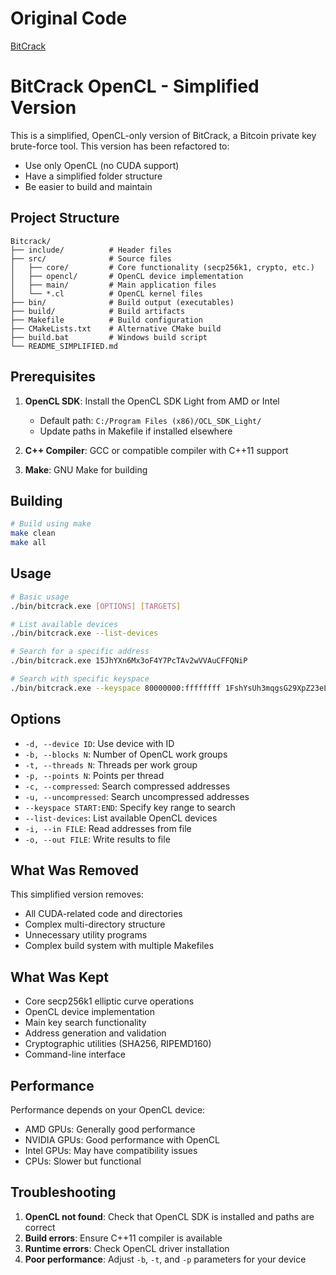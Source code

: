 # Original Code
[BitCrack](https://github.com/brichard19/BitCrack/tree/master)

# BitCrack OpenCL - Simplified Version

This is a simplified, OpenCL-only version of BitCrack, a Bitcoin private key brute-force tool. This version has been refactored to:

- Use only OpenCL (no CUDA support)
- Have a simplified folder structure
- Be easier to build and maintain

## Project Structure

```
Bitcrack/
├── include/          # Header files
├── src/              # Source files
│   ├── core/         # Core functionality (secp256k1, crypto, etc.)
│   ├── opencl/       # OpenCL device implementation
│   ├── main/         # Main application files
│   └── *.cl          # OpenCL kernel files
├── bin/              # Build output (executables)
├── build/            # Build artifacts
├── Makefile          # Build configuration
├── CMakeLists.txt    # Alternative CMake build
├── build.bat         # Windows build script
└── README_SIMPLIFIED.md
```

## Prerequisites

1. **OpenCL SDK**: Install the OpenCL SDK Light from AMD or Intel
   - Default path: `C:/Program Files (x86)/OCL_SDK_Light/`
   - Update paths in Makefile if installed elsewhere

2. **C++ Compiler**: GCC or compatible compiler with C++11 support

3. **Make**: GNU Make for building

## Building
```bash
# Build using make
make clean
make all
```

## Usage

```bash
# Basic usage
./bin/bitcrack.exe [OPTIONS] [TARGETS]

# List available devices
./bin/bitcrack.exe --list-devices

# Search for a specific address
./bin/bitcrack.exe 15JhYXn6Mx3oF4Y7PcTAv2wVVAuCFFQNiP

# Search with specific keyspace
./bin/bitcrack.exe --keyspace 80000000:ffffffff 1FshYsUh3mqgsG29XpZ23eLjWV8Ur3VwH
```

## Options

- `-d, --device ID`: Use device with ID
- `-b, --blocks N`: Number of OpenCL work groups
- `-t, --threads N`: Threads per work group
- `-p, --points N`: Points per thread
- `-c, --compressed`: Search compressed addresses
- `-u, --uncompressed`: Search uncompressed addresses
- `--keyspace START:END`: Specify key range to search
- `--list-devices`: List available OpenCL devices
- `-i, --in FILE`: Read addresses from file
- `-o, --out FILE`: Write results to file

## What Was Removed

This simplified version removes:

- All CUDA-related code and directories
- Complex multi-directory structure
- Unnecessary utility programs
- Complex build system with multiple Makefiles

## What Was Kept

- Core secp256k1 elliptic curve operations
- OpenCL device implementation
- Main key search functionality
- Address generation and validation
- Cryptographic utilities (SHA256, RIPEMD160)
- Command-line interface

## Performance

Performance depends on your OpenCL device:
- AMD GPUs: Generally good performance
- NVIDIA GPUs: Good performance with OpenCL
- Intel GPUs: May have compatibility issues
- CPUs: Slower but functional

## Troubleshooting

1. **OpenCL not found**: Check that OpenCL SDK is installed and paths are correct
2. **Build errors**: Ensure C++11 compiler is available
3. **Runtime errors**: Check OpenCL driver installation
4. **Poor performance**: Adjust `-b`, `-t`, and `-p` parameters for your device
